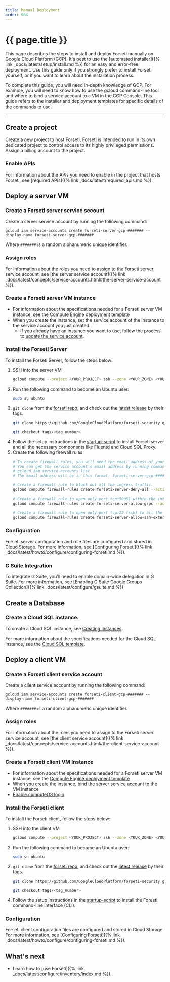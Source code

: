 ```yaml
---
title: Manual Deployment
order: 004
---
```


# {{ page.title }}

This page describes the steps to install and deploy Forseti manually on 
Google Cloud Platform (GCP). It's best to use the
[automated installer]({% link _docs/latest/setup/install.md %})
for an easy and error-free deployment. Use this guide only if you strongly
prefer to install Forseti yourself, or if you want to learn about the
installation process.

To complete this guide, you will need in-depth knowledge of GCP. For example,
you will need to know how to use the gcloud command-line tool and where to bind
a service account to a VM in the GCP Console. This guide refers to the installer
and deployment templates for specific details of the commands to use.

---

## Create a project

Create a new project to host Forseti. Forseti is intended to run in its own dedicated project to 
control access to its highly privileged permissions. Assign a billing account to the project.

### Enable APIs

For information about the APIs you need to enable in the project that hosts
Forseti, see [required APIs]({% link _docs/latest/required_apis.md %}).

## Deploy a server VM

### Create a Forseti server service sccount

Create a server service account by running the following command:

```
gcloud iam service-accounts create forseti-server-gcp-####### --display-name forseti-server-gcp-#######
```

Where `#######` is a random alphanumeric unique identifier.

### Assign roles

For information about the roles you need to assign to the Forseti server
service account, see 
[the server service account]({% link _docs/latest/concepts/service-accounts.html#the-server-service-account %}).

### Create a Forseti server VM instance

* For information about the specifications needed for a Forseti server
  VM instance, see the [Compute Engine deployment template](https://github.com/GoogleCloudPlatform/forseti-security/blob/stable/deployment-templates/compute-engine/server/forseti-instance-server.py)
* When you create the instance, set the service account of the instance to the service account you just created.
    * If you already have an instance you want to use, follow the process to [update the service account](https://cloud.google.com/compute/docs/access/create-enable-service-accounts-for-instances#changeserviceaccountandscopes).

### Install the Forseti Server

To install the Forseti Server, follow the steps below:

1. SSH into the server VM
    ```bash
    gcloud compute --project <YOUR_PROJECT> ssh --zone <YOUR_ZONE> <YOUR_FORSETI_SERVER_NAME>
    ```
1. Run the following command to become an Ubuntu user:
    ```bash
    sudo su ubuntu
    ```
1. `git clone` from the [forseti repo](https://github.com/GoogleCloudPlatform/forseti-security), and check out the [latest release](https://github.com/GoogleCloudPlatform/forseti-security/releases) by their tags.
    ```bash
    git clone https://github.com/GoogleCloudPlatform/forseti-security.git
 
    git checkout tags/<tag_number>
    ``` 
1. Follow the setup instructions in the [startup-script](https://github.com/GoogleCloudPlatform/forseti-security/blob/stable/deployment-templates/compute-engine/server/forseti-instance-server.py#L109) 
to install Forseti server and all the necessary components like Fluentd and Cloud SQL Proxy.
1. Create the following firewall rules:
    ```bash
    # To create firewall rules, you will need the email address of your service account. 
    # You can get the service account's email address by running command
    # gcloud iam service-accounts list
    # The email address will be in this format: forseti-server-gcp-#######@PROJECT-ID.iam.gserviceaccount.com
    
    # Create a firewall rule to block out all the ingress traffic.
    gcloud compute firewall-rules create forseti-server-deny-all --action DENY --target-service-accounts <SERVICE_ACCOUNT_EMAIL_ADDRESS> --priority 1 --direction INGRESS --rules icmp,udp,tcp
    
    # Create a firewall rule to open only port tcp:50051 within the internal network (ip-ranges - 10.128.0.0/9).
    gcloud compute firewall-rules create forseti-server-allow-grpc --action ALLOW --target-service-accounts <SERVICE_ACCOUNT_EMAIL_ADDRESS> --priority 0 --direction INGRESS --rules tcp:50051 --source-ranges 10.128.0.0/9
    
    # Create a firewall rule to open only port tcp:22 (ssh) to all the external traffics from the internet.
    gcloud compute firewall-rules create forseti-server-allow-ssh-external --action ALLOW --target-service-accounts <SERVICE_ACCOUNT_EMAIL_ADDRESS> --priority 0 --direction INGRESS --rules tcp:22 --source-ranges 0.0.0.0/0
    ```

### Configuration

Forseti server configuration and rule files are configured and stored in
Cloud Storage. For more information, see
[Configuring Forseti]({% link _docs/latest/howto/configure/configuring-forseti.md %}).

### G Suite Integration

To integrate G Suite, you'll need to enable domain-wide delegation in G Suite.
For more information, see [Enabling G Suite Google Groups Collection]({% link _docs/latest/configure/gsuite.md %})

## Create a Database

### Create a Cloud SQL instance.

To create a Cloud SQL instance, see [Creating Instances](https://cloud.google.com/sql/docs/mysql/create-instance).

For more information about the specifications needed for the Cloud SQL instance, 
see the [Cloud SQL template](https://github.com/GoogleCloudPlatform/forseti-security/blob/stable/deployment-templates/cloudsql/cloudsql-instance.py).

## Deploy a client VM

### Create a Forseti client service account

Create a client service account by running the following command:

```
gcloud iam service-accounts create forseti-client-gcp-####### --display-name forseti-client-gcp-#######
```

Where `#######` is a random alphanumeric unique identifier.

### Assign roles

For information about the roles you need to assign to the Forseti server
service account, see
[the client service account]({% link _docs/latest/concepts/service-accounts.html#the-client-service-account %}).

### Create a Forseti client VM Instance

* For information about the specifications needed for a Forseti server
  VM instance, see the [Compute Engine deployment template](https://github.com/GoogleCloudPlatform/forseti-security/blob/stable/deployment-templates/compute-engine/server/forseti-instance-server.py)
* When you create the instance, bind the server service account to the VM instance
* [Enable computeOS login](https://cloud.google.com/compute/docs/instances/managing-instance-access#enable_oslogin)

### Install the Forseti client

To install the Forseti client, follow the steps below:

1. SSH into the client VM
    ```bash
    gcloud compute --project <YOUR_PROJECT> ssh --zone <YOUR_ZONE> <YOUR_FORSETI_CLIENT_NAME>
    ```
1. Run the following command to become an Ubuntu user:
    ```bash
    sudo su ubuntu
    ```
1. `git clone` from the [forseti repo](https://github.com/GoogleCloudPlatform/forseti-security), and check out the [latest release](https://github.com/GoogleCloudPlatform/forseti-security/releases) by their tags.
    ```bash
    git clone https://github.com/GoogleCloudPlatform/forseti-security.git
 
    git checkout tags/<tag_number>
    ```   
1. Follow the setup instructions in the [startup-script](https://github.com/GoogleCloudPlatform/forseti-security/blob/stable/deployment-templates/compute-engine/client/forseti-instance-client.py#L93) to install the Foresti command-line interface (CLI).

### Configuration

Forseti client configuration files are configured and stored in
Cloud Storage. For more information, see
[Configuring Forseti]({% link _docs/latest/howto/configure/configuring-forseti.md %}).

## What's next

  * Learn how to [use Forseti]({% link _docs/latest/configure/inventory/index.md %}).

